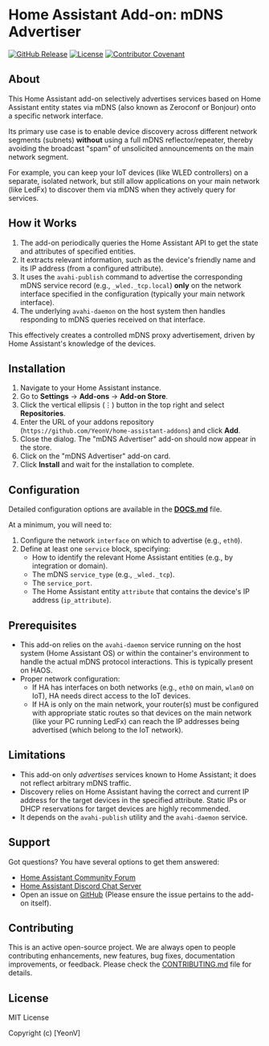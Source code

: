 # Home Assistant Add-on: mDNS Advertiser

[![GitHub Release][releases-shield]][releases]
[![License][license-shield]][license]
[![Contributor Covenant][coc-shield]][coc]

<!-- Shield Configuration -->
[releases-shield]: https://img.shields.io/github/release/YeonV/addon-mdns-advertiser.svg?style=for-the-badge
[releases]: https://github.com/YeonV/home-assistant-addons/releases
[license-shield]: https://img.shields.io/github/license/YeonV/addon-mdns-advertiser.svg?style=for-the-badge
[license]: https://github.com/YeonV/home-assistant-addons/blob/main/mdns-advertiser/LICENSE
[coc-shield]: https://img.shields.io/badge/Contributor%20Covenant-v2.1-ff69b4.svg?style=for-the-badge
[coc]: https://github.com/YeonV/home-assistant-addons/blob/main/mdns-advertiser/CODE_OF_CONDUCT.md


## About

This Home Assistant add-on selectively advertises services based on Home Assistant entity states via mDNS (also known as Zeroconf or Bonjour) onto a specific network interface.

Its primary use case is to enable device discovery across different network segments (subnets) **without** using a full mDNS reflector/repeater, thereby avoiding the broadcast "spam" of unsolicited announcements on the main network segment.

For example, you can keep your IoT devices (like WLED controllers) on a separate, isolated network, but still allow applications on your main network (like LedFx) to discover them via mDNS when they actively query for services.

## How it Works

1.  The add-on periodically queries the Home Assistant API to get the state and attributes of specified entities.
2.  It extracts relevant information, such as the device's friendly name and its IP address (from a configured attribute).
3.  It uses the `avahi-publish` command to advertise the corresponding mDNS service record (e.g., `_wled._tcp.local`) **only** on the network interface specified in the configuration (typically your main network interface).
4.  The underlying `avahi-daemon` on the host system then handles responding to mDNS queries received on that interface.

This effectively creates a controlled mDNS proxy advertisement, driven by Home Assistant's knowledge of the devices.

## Installation

1.  Navigate to your Home Assistant instance.
2.  Go to **Settings** -> **Add-ons** -> **Add-on Store**.
3.  Click the vertical ellipsis (⋮) button in the top right and select **Repositories**.
4.  Enter the URL of your addons repository (`https://github.com/YeonV/home-assistant-addons`) and click **Add**.
5.  Close the dialog. The "mDNS Advertiser" add-on should now appear in the store.
6.  Click on the "mDNS Advertiser" add-on card.
7.  Click **Install** and wait for the installation to complete.

## Configuration

Detailed configuration options are available in the **[DOCS.md](DOCS.md)** file.

At a minimum, you will need to:

1.  Configure the network `interface` on which to advertise (e.g., `eth0`).
2.  Define at least one `service` block, specifying:
    *   How to identify the relevant Home Assistant entities (e.g., by integration or domain).
    *   The mDNS `service_type` (e.g., `_wled._tcp`).
    *   The `service_port`.
    *   The Home Assistant entity `attribute` that contains the device's IP address (`ip_attribute`).

## Prerequisites

*   This add-on relies on the `avahi-daemon` service running on the host system (Home Assistant OS) or within the container's environment to handle the actual mDNS protocol interactions. This is typically present on HAOS.
*   Proper network configuration:
    *   If HA has interfaces on both networks (e.g., `eth0` on main, `wlan0` on IoT), HA needs direct access to the IoT devices.
    *   If HA is only on the main network, your router(s) must be configured with appropriate static routes so that devices on the main network (like your PC running LedFx) can reach the IP addresses being advertised (which belong to the IoT network).

## Limitations

*   This add-on only *advertises* services known to Home Assistant; it does not reflect arbitrary mDNS traffic.
*   Discovery relies on Home Assistant having the correct and current IP address for the target devices in the specified attribute. Static IPs or DHCP reservations for target devices are highly recommended.
*   It depends on the `avahi-publish` utility and the `avahi-daemon` service.

## Support

Got questions? You have several options to get them answered:

*   [Home Assistant Community Forum](https://community.home-assistant.io/)
*   [Home Assistant Discord Chat Server](https://discord.gg/home-assistant)
*   Open an issue on [GitHub](https://github.com/YeonV/home-assistant-addons/issues) (Please ensure the issue pertains to the add-on itself).

## Contributing

This is an active open-source project. We are always open to people contributing enhancements, new features, bug fixes, documentation improvements, or feedback. Please check the [CONTRIBUTING.md](CONTRIBUTING.md) file for details.

## License

MIT License

Copyright (c) [YeonV]